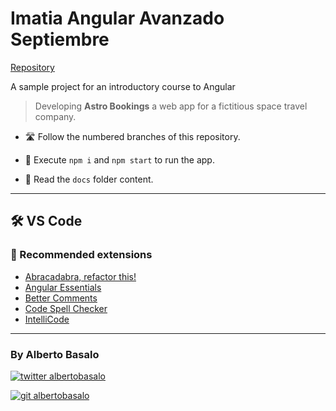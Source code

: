 # Imatia Angular Avanzado Septiembre

[Repository](https://github.com/L-ab-s/imatia-angular_avanzado-septiembre)

A sample project for an introductory course to Angular

> Developing **Astro Bookings** a web app for a fictitious space travel company.

- 🛣️ Follow the numbered branches of this repository.

- 🚀 Execute `npm i` and `npm start` to run the app.

- 📕 Read the `docs` folder content.

---

## 🛠 VS Code

### 🧩 Recommended extensions

- [Abracadabra, refactor this!](https://marketplace.visualstudio.com/items?itemName=nicoespeon.abracadabra)
- [Angular Essentials](https://marketplace.visualstudio.com/items?itemName=johnpapa.angular-essentials)
- [Better Comments](https://marketplace.visualstudio.com/items?itemName=aaron-bond.better-comments)
- [Code Spell Checker](https://marketplace.visualstudio.com/items?itemName=streetsidesoftware.code-spell-checker)
- [IntelliCode](https://marketplace.visualstudio.com/items?itemName=VisualStudioExptTeam.vscodeintellicode)

---

<footer>
  <h3>By Alberto Basalo</h3>
  <p>
    <a href="https://twitter.com/albertobasalo" target="blank">
      <img src="https://img.shields.io/twitter/follow/albertobasalo?logo=twitter&style=for-the-badge" alt="twitter albertobasalo" />
    </a>
  </p>
  <p>
    <a href="https://github.com/albertobasalo" target="blank">
      <img 
        src="https://img.shields.io/github/followers/albertobasalo?logo=github&label=profile albertobasalo&style=for-the-badge" alt="git albertobasalo" />
    </a>
  </p>
</footer>
